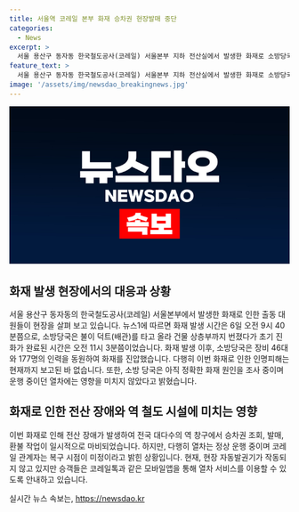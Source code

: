 ```yaml
---
title: 서울역 코레일 본부 화재 승차권 현장발매 중단
categories:
  - News
excerpt: >
  서울 용산구 동자동 한국철도공사(코레일) 서울본부 지하 전산실에서 발생한 화재로 소방당국이 진압에 나섰다. 화재는 1시간 20여분 뒤에 진화했으며, 인명피해는 없는 것으로 파악됐다. 화재로 전국 대다수의 기차역에서 승차권 조회, 발매, 환불 작업에 이슈가 있지만, 열차 운행은 정상 진행 중이다. 코레일 관계자는 전국 역의 자동발권기가 작동되지 않고 있다고 밝혔다.
feature_text: >
  서울 용산구 동자동 한국철도공사(코레일) 서울본부 지하 전산실에서 발생한 화재로 소방당국이 진압에 나섰다. 화재는 1시간 20여분 뒤에 진화했으며, 인명피해는 없는 것으로 파악됐다. 화재로 전국 대다수의 기차역에서 승차권 조회, 발매, 환불 작업에 이슈가 있지만, 열차 운행은 정상 진행 중이다. 코레일 관계자는 전국 역의 자동발권기가 작동되지 않고 있다고 밝혔다.
image: '/assets/img/newsdao_breakingnews.jpg'
---
```


<p><img src="/assets/img/newsdao_breakingnews.jpg" alt="pcversion 속보" /></p>

<h2 data-ke-size="size26">화재 발생 현장에서의 대응과 상황</h2>

<p data-ke-size="size16">서울 용산구 동자동의 한국철도공사(코레일) 서울본부에서 발생한 화재로 인한 출동 대원들이 현장을 살펴 보고 있습니다. 뉴스1에 따르면 화재 발생 시간은 6일 오전 9시 40분쯤으로, 소방당국은 불이 덕트(배관)를 타고 올라 건물 상층부까지 번졌다가 초기 진화가 완료된 시간은 오전 11시 3분쯤이었습니다. 화재 발생 이후, 소방당국은 장비 46대와 177명의 인력을 동원하여 화재를 진압했습니다. 다행히 이번 화재로 인한 인명피해는 현재까지 보고된 바 없습니다. 또한, 소방 당국은 아직 정확한 화재 원인을 조사 중이며 운행 중이던 열차에는 영향을 미치지 않았다고 밝혔습니다.</p>

<h2 data-ke-size="size26">화재로 인한 전산 장애와 역 철도 시설에 미치는 영향</h2>

<p data-ke-size="size16">이번 화재로 인해 전산 장애가 발생하여 전국 대다수의 역 창구에서 승차권 조회, 발매, 환불 작업이 일시적으로 마비되었습니다. 하지만, 다행히 열차는 정상 운행 중이며 코레일 관계자는 복구 시점이 미정이라고 밝힌 상황입니다. 현재, 현장 자동발권기가 작동되지 않고 있지만 승객들은 코레일톡과 같은 모바일앱을 통해 열차 서비스를 이용할 수 있도록 안내하고 있습니다.</p>
실시간 뉴스 속보는, <a href="https://newsdao.kr" rel="dofollow">https://newsdao.kr</a>


